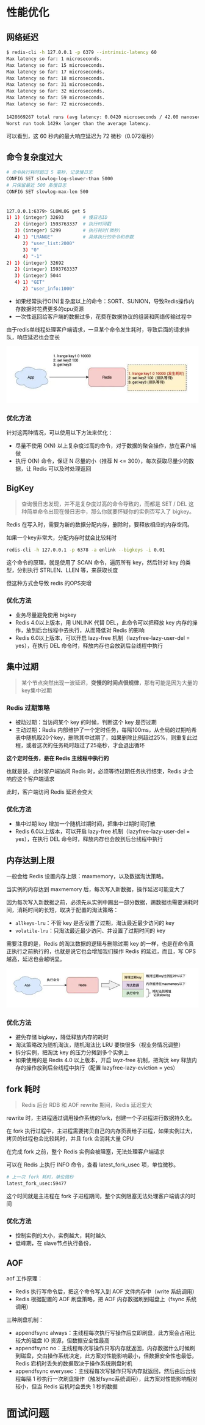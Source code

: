 # 性能优化

## 网络延迟

```sh
$ redis-cli -h 127.0.0.1 -p 6379 --intrinsic-latency 60
Max latency so far: 1 microseconds.
Max latency so far: 15 microseconds.
Max latency so far: 17 microseconds.
Max latency so far: 18 microseconds.
Max latency so far: 31 microseconds.
Max latency so far: 32 microseconds.
Max latency so far: 59 microseconds.
Max latency so far: 72 microseconds.
 
1428669267 total runs (avg latency: 0.0420 microseconds / 42.00 nanoseconds per run).
Worst run took 1429x longer than the average latency.
```

可以看到，这 60 秒内的最大响应延迟为 72 微秒（0.072毫秒）

## 命令复杂度过大

```sh
# 命令执行耗时超过 5 毫秒，记录慢日志
CONFIG SET slowlog-log-slower-than 5000
# 只保留最近 500 条慢日志
CONFIG SET slowlog-max-len 500


127.0.0.1:6379> SLOWLOG get 5
1) 1) (integer) 32693       # 慢日志ID
   2) (integer) 1593763337  # 执行时间戳
   3) (integer) 5299        # 执行耗时(微秒)
   4) 1) "LRANGE"           # 具体执行的命令和参数
      2) "user_list:2000"
      3) "0"
      4) "-1"
2) 1) (integer) 32692
   2) (integer) 1593763337
   3) (integer) 5044
   4) 1) "GET"
      2) "user_info:1000"
```

* 如果经常执行O(N)复杂度以上的命令：SORT、SUNION，导致Redis操作内存数据时花费更多的cpu资源
* 一次性返回给客户端的数据过多，花费在数据协议的组装和网络传输过程中

由于redis单线程处理客户端请求，一旦某个命令发生耗时，导致后面的请求排队，响应延迟也会变长

![img](../images/redis-performance-2.jpeg)

### 优化方法

针对这两种情况，可以使用以下方法来优化：

* 尽量不使用 O(N) 以上复杂度过高的命令，对于数据的聚合操作，放在客户端做
* 执行 O(N) 命令，保证 N 尽量的小（推荐 N <= 300），每次获取尽量少的数据，让 Redis 可以及时处理返回

## BigKey

> 查询慢日志发现，并不是复杂度过高的命令导致的，而都是 SET / DEL 这种简单命令出现在慢日志中，那么你就要怀疑你的实例否写入了 bigkey。

Redis 在写入时，需要为新的数据分配内存，删除时，要释放相应的内存空间。

如果一个key非常大，分配内存时就会比较耗时

```sh
redis-cli -h 127.0.0.1 -p 6378 -a enlink --bigkeys -i 0.01
```

这个命令的原理，就是使用了 SCAN 命令，遍历所有 key，然后针对 key 的类型，分别执行 STRLEN、LLEN 等，来获取长度

但这种方式会导致 redis 的OPS突增

### 优化方法

* 业务尽量避免使用 bigkey
* Redis 4.0以上版本，用 UNLINK 代替 DEL，此命令可以把释放 key 内存的操作，放到后台线程中去执行，从而降低对 Redis 的影响
* Redis 6.0以上版本，可以开启 lazy-free 机制（lazyfree-lazy-user-del = yes），在执行 DEL 命令时，释放内存也会放到后台线程中执行

## 集中过期

> 某个节点突然出现一波延迟，**变慢的时间点很规律**，那有可能是因为大量的key集中过期

### Redis 过期策略

* 被动过期：当访问某个 key 的时候，判断这个 key 是否过期
* 主动过期：Redis 内部维护了一个定时任务，每隔100ms，从全局的过期哈希表中随机取20个key，删除其中过期了，如果删除比例超过25%，则重复此过程，或者这次的任务耗时超过了25毫秒，才会退出循环

**这个定时任务，是在 Redis 主线程中执行的**

也就是说，此时客户端访问 Redis 时，必须等待过期任务执行结束，Redis 才会响应这个客户端请求

此时，客户端访问 Redis 延迟会变大

### 优化方法

* 集中过期 key 增加一个随机过期时间，把集中过期时间打散
* Redis 6.0以上版本，可以开启 lazy-free 机制（lazyfree-lazy-user-del = yes），在执行 DEL 命令时，释放内存也会放到后台线程中执行



## 内存达到上限

一般会给 Redis 设置内存上限：maxmemory，以及数据淘汰策略。

当实例的内存达到 maxmemory 后，每次写入新数据，操作延迟可能变大了

因为每次写入新数据之前，必须先从实例中踢出一部分数据，踢数据也需要消耗时间，消耗时间的长短，取决于配置的淘汰策略：

* `allkeys-lru`：不管 key 是否设置了过期，淘汰最近最少访问的 key
* `volatile-lru`：只淘汰最近最少访问、并设置了过期时间的 key

需要注意的是，Redis 的淘汰数据的逻辑与删除过期 key 的一样，也是在命令真正执行之前执行的，也就是说它也会增加我们操作 Redis 的延迟，而且，写 OPS 越高，延迟也会越明显。

![img](../images/redis-performance-4.jpeg)

### 优化方法

* 避免存储 bigkey，降低释放内存的耗时
* 淘汰策略改为随机淘汰，随机淘汰比 LRU 要快很多（视业务情况调整）
* 拆分实例，把淘汰 key 的压力分摊到多个实例上
* 如果使用的是 Redis 4.0 以上版本，开启 layz-free 机制，把淘汰 key 释放内存的操作放到后台线程中执行（配置 lazyfree-lazy-eviction = yes）



## fork 耗时

> Redis 后台 RDB 和 AOF rewrite 期间，Redis 延迟变大

rewrite 时，主进程通过调用操作系统的fork，创建一个子进程进行数据持久化。

在 fork 执行过程中，主进程需要拷贝自己的内存页表给子进程，如果实例过大，拷贝的过程也会比较耗时，并且 fork 会消耗大量 CPU

在完成 fork 之前，整个 Redis 实例会被阻塞，无法处理客户端请求

可以在 Redis 上执行 INFO 命令，查看 latest_fork_usec 项，单位微秒。


```sh
# 上一次 fork 耗时，单位微秒
latest_fork_usec:59477
```

这个时间就是主进程在 fork 子进程期间，整个实例阻塞无法处理客户端请求的时间

### 优化方法

* 控制实例的大小，实例越大，耗时越久
* 低峰期，在 slave节点执行备份，


## AOF

aof 工作原理：

* Redis 执行写命令后，把这个命令写入到 AOF 文件内存中（write 系统调用）
* Redis 根据配置的 AOF 刷盘策略，把 AOF 内存数据刷到磁盘上（fsync 系统调用）

三种刷盘机制：

* appendfsync always：主线程每次执行写操作后立即刷盘，此方案会占用比较大的磁盘 IO 资源，但数据安全性最高
* appendfsync no：主线程每次写操作只写内存就返回，内存数据什么时候刷到磁盘，交由操作系统决定，此方案对性能影响最小，但数据安全性也最低，Redis 宕机时丢失的数据取决于操作系统刷盘时机
* appendfsync everysec：主线程每次写操作只写内存就返回，然后由后台线程每隔 1 秒执行一次刷盘操作（触发fsync系统调用），此方案对性能影响相对较小，但当 Redis 宕机时会丢失 1 秒的数据


# 面试问题
